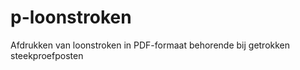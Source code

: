 p-loonstroken
=============

Afdrukken van loonstroken in PDF-formaat behorende bij getrokken steekproefposten
